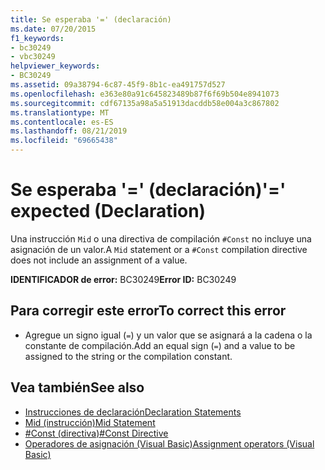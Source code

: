 ```yaml
---
title: Se esperaba '=' (declaración)
ms.date: 07/20/2015
f1_keywords:
- bc30249
- vbc30249
helpviewer_keywords:
- BC30249
ms.assetid: 09a38794-6c87-45f9-8b1c-ea491757d527
ms.openlocfilehash: e363e80a91c645823489b87f6f69b504e8941073
ms.sourcegitcommit: cdf67135a98a5a51913dacddb58e004a3c867802
ms.translationtype: MT
ms.contentlocale: es-ES
ms.lasthandoff: 08/21/2019
ms.locfileid: "69665438"
---
```

# <a name="-expected-declaration"></a><span data-ttu-id="2f3d7-102">Se esperaba '=' (declaración)</span><span class="sxs-lookup"><span data-stu-id="2f3d7-102">'=' expected (Declaration)</span></span>
<span data-ttu-id="2f3d7-103">Una instrucción `Mid` o una directiva de compilación `#Const` no incluye una asignación de un valor.</span><span class="sxs-lookup"><span data-stu-id="2f3d7-103">A `Mid` statement or a `#Const` compilation directive does not include an assignment of a value.</span></span>  
  
 <span data-ttu-id="2f3d7-104">**IDENTIFICADOR de error:** BC30249</span><span class="sxs-lookup"><span data-stu-id="2f3d7-104">**Error ID:** BC30249</span></span>  
  
## <a name="to-correct-this-error"></a><span data-ttu-id="2f3d7-105">Para corregir este error</span><span class="sxs-lookup"><span data-stu-id="2f3d7-105">To correct this error</span></span>  
  
- <span data-ttu-id="2f3d7-106">Agregue un signo igual (`=`) y un valor que se asignará a la cadena o la constante de compilación.</span><span class="sxs-lookup"><span data-stu-id="2f3d7-106">Add an equal sign (`=`) and a value to be assigned to the string or the compilation constant.</span></span>  
  
## <a name="see-also"></a><span data-ttu-id="2f3d7-107">Vea también</span><span class="sxs-lookup"><span data-stu-id="2f3d7-107">See also</span></span>

- [<span data-ttu-id="2f3d7-108">Instrucciones de declaración</span><span class="sxs-lookup"><span data-stu-id="2f3d7-108">Declaration Statements</span></span>](../programming-guide/language-features/statements.md#declaration-statements)
- [<span data-ttu-id="2f3d7-109">Mid (instrucción)</span><span class="sxs-lookup"><span data-stu-id="2f3d7-109">Mid Statement</span></span>](../../visual-basic/language-reference/statements/mid-statement.md)
- [<span data-ttu-id="2f3d7-110">#Const (directiva)</span><span class="sxs-lookup"><span data-stu-id="2f3d7-110">#Const Directive</span></span>](../../visual-basic/language-reference/directives/const-directive.md)
- [<span data-ttu-id="2f3d7-111">Operadores de asignación (Visual Basic)</span><span class="sxs-lookup"><span data-stu-id="2f3d7-111">Assignment operators (Visual Basic)</span></span>](../language-reference/operators/assignment-operators.md)
